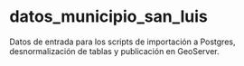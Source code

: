# datos_municipio_san_luis
Datos de entrada para los scripts de importación a Postgres, desnormalización de tablas y publicación en GeoServer. 
